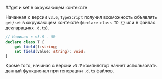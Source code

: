 ##get и set в окружающем контексте

Начаиная с версии `v3.6`, `TypeScript` получил возможность объявлять `get/set` в окружающем контексте (`declare class ID {}` или в файлах декларациях `.d.ts`).

`````typescript
// Начиная с v3.6 - Ok
declare class T {
    get field():string;
    set field(value: string): void;
}
`````

Кроме того, начиная с версии `v3.7`  компилятор начнет использовать данный функционал при генерации `.d.ts` файлов.